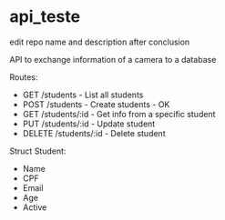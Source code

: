 # api_teste
edit repo name and description after conclusion

API to exchange information of a camera to a database

Routes:
- GET /students - List all students
- POST /students - Create students - OK
- GET /students/:id - Get info from a specific student
- PUT /students/:id - Update student
- DELETE /students/:id - Delete student

Struct Student:
- Name 
- CPF
- Email
- Age 
- Active


